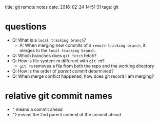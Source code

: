 title: git remote notes
date: 2016-02-24 14:51:31
tags: git

# questions

- Q: What is a `local tracking branch`?
    + A: When merging new commits of a `remote tracking branch`, it merges to the `local tracking branch`.
- Q: Which branches does `git fetch` fetch?
- Q: How is file system `rm` different with `git rm`?
    + `git rm` removes a file from both the repo and the working directory
- Q: How is the order of *parent commit* determined?
- Q: When merge conflict happened, how does git record I am merging?

# relative git commit names
- `^` means a commit ahead
- `^2` means the 2nd parent commit of the commit ahead
